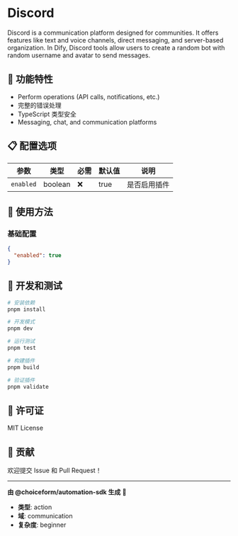 # Discord

Discord is a communication platform designed for communities. It offers features like text and voice channels, direct messaging, and server-based organization. In Dify, Discord tools allow users to create a random bot with random username and avatar to send messages.

## 🎯 功能特性

- Perform operations (API calls, notifications, etc.)
- 完整的错误处理
- TypeScript 类型安全
- Messaging, chat, and communication platforms

## 📋 配置选项

| 参数 | 类型 | 必需 | 默认值 | 说明 |
|------|------|------|--------|------|
| `enabled` | boolean | ❌ | true | 是否启用插件 |

## 🚀 使用方法

### 基础配置

```json
{
  "enabled": true
}
```

## 🔧 开发和测试

```bash
# 安装依赖
pnpm install

# 开发模式
pnpm dev

# 运行测试
pnpm test

# 构建插件
pnpm build

# 验证插件
pnpm validate
```

## 📄 许可证

MIT License

## 🤝 贡献

欢迎提交 Issue 和 Pull Request！

---

**由 @choiceform/automation-sdk 生成** 🚀

- **类型**: action
- **域**: communication
- **复杂度**: beginner